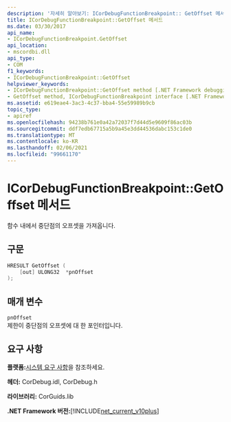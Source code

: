 ```yaml
---
description: '자세히 알아보기: ICorDebugFunctionBreakpoint:: GetOffset 메서드'
title: ICorDebugFunctionBreakpoint::GetOffset 메서드
ms.date: 03/30/2017
api_name:
- ICorDebugFunctionBreakpoint.GetOffset
api_location:
- mscordbi.dll
api_type:
- COM
f1_keywords:
- ICorDebugFunctionBreakpoint::GetOffset
helpviewer_keywords:
- ICorDebugFunctionBreakpoint::GetOffset method [.NET Framework debugging]
- GetOffset method, ICorDebugFunctionBreakpoint interface [.NET Framework debugging]
ms.assetid: e619eae4-3ac3-4c37-bba4-55e59989b9cb
topic_type:
- apiref
ms.openlocfilehash: 94238b761e0a42a72037f7d44d5e9609f86ac03b
ms.sourcegitcommit: ddf7edb67715a5b9a45e3dd44536dabc153c1de0
ms.translationtype: MT
ms.contentlocale: ko-KR
ms.lasthandoff: 02/06/2021
ms.locfileid: "99661170"
---
```

# <a name="icordebugfunctionbreakpointgetoffset-method"></a>ICorDebugFunctionBreakpoint::GetOffset 메서드

함수 내에서 중단점의 오프셋을 가져옵니다.  
  
## <a name="syntax"></a>구문  
  
```cpp  
HRESULT GetOffset (  
    [out] ULONG32  *pnOffset  
);  
```  
  
## <a name="parameters"></a>매개 변수  

 `pnOffset`  
 제한이 중단점의 오프셋에 대 한 포인터입니다.  
  
## <a name="requirements"></a>요구 사항  

 **플랫폼:**[시스템 요구 사항](../../get-started/system-requirements.md)을 참조하세요.  
  
 **헤더:** CorDebug.idl, CorDebug.h  
  
 **라이브러리:** CorGuids.lib  
  
 **.NET Framework 버전:**[!INCLUDE[net_current_v10plus](../../../../includes/net-current-v10plus-md.md)]
